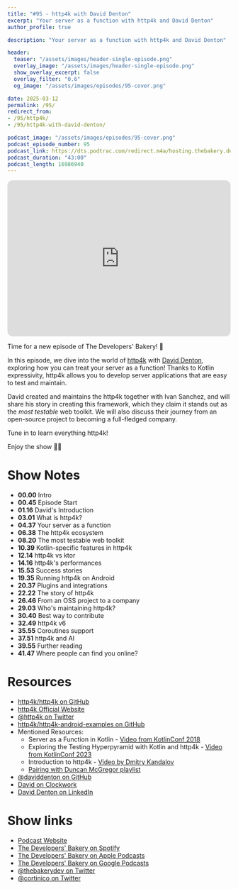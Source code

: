 ```yaml
---
title: "#95 - http4k with David Denton"
excerpt: "Your server as a function with http4k and David Denton"
author_profile: true

description: "Your server as a function with http4k and David Denton"

header:
  teaser: "/assets/images/header-single-episode.png"
  overlay_image: "/assets/images/header-single-episode.png"
  show_overlay_excerpt: false
  overlay_filter: "0.6"
  og_image: "/assets/images/episodes/95-cover.png"

date: 2025-03-12
permalink: /95/
redirect_from:
- /95/http4k/
- /95/http4k-with-david-denton/

podcast_image: "/assets/images/episodes/95-cover.png"
podcast_episode_number: 95
podcast_link: https://dts.podtrac.com/redirect.m4a/hosting.thebakery.dev/95-thedevelopersbakery-http4k.m4a
podcast_duration: "43:00"
podcast_length: 16986940
---
```


<iframe style="border-radius:12px" src="https://open.spotify.com/embed/episode/1LSeBcmKPHEd0es5P6SPVe?utm_source=generator" width="100%" height="352" frameBorder="0" allowfullscreen="" allow="autoplay; clipboard-write; encrypted-media; fullscreen; picture-in-picture" loading="lazy"></iframe>

Time for a new episode of The Developers' Bakery! 🎉

In this episode, we dive into the world of [http4k](https://www.http4k.org/) with [David Denton](https://github.com/daviddenton), exploring how you can treat your server as a function! Thanks to Kotlin expressivity, http4k allows you to develop server applications that are easy to test and maintain.

David created and maintains the http4k together with Ivan Sanchez, and will share his story in creating this framework, which they claim it stands out as the _most testable_ web toolkit. We will also discuss their journey from an open-source project to becoming a full-fledged company.

Tune in to learn everything http4k!

Enjoy the show 👨‍🍳

# Show Notes

- **00.00** Intro
- **00.45** Episode Start
- **01.16** David's Introduction
- **03.01** What is http4k?
- **04.37** Your server as a function
- **06.38** The http4k ecosystem
- **08.20** The most testable web toolkit
- **10.39** Kotlin-specific features in http4k
- **12.14** http4k vs ktor
- **14.16** http4k's performances
- **15.53** Success stories
- **19.35** Running http4k on Android
- **20.37** Plugins and integrations
- **22.22** The story of http4k
- **26.46** From an OSS project to a company
- **29.03** Who's maintaining http4k?
- **30.40** Best way to contribute
- **32.49** http4k v6
- **35.55** Coroutines support
- **37.51** http4k and AI
- **39.55** Further reading
- **41.47** Where people can find you online?

# Resources

* <i class="fab fa-github"></i> [http4k/http4k on GitHub](https://github.com/http4k/http4k)
* <i class="fas fa-link"></i> [http4k Official Website](https://www.http4k.org/)
* <i class="fab fa-twitter"></i> [@http4k on Twitter](https://twitter.com/http4k)
* <i class="fab fa-github"></i> [http4k/http4k-android-examples on GitHub](https://github.com/http4k/http4k-android-examples)
* Mentioned Resources:
    * <i class="fab fa-youtube"></i> Server as a Function in Kotlin - [Video from KotlinConf 2018](https://youtu.be/vdxBNh1qx1Q?si=uNXPU4Y7LbidozGZ)
    * <i class="fab fa-youtube"></i> Exploring the Testing Hyperpyramid with Kotlin and http4k - [Video from KotlinConf 2023](https://youtu.be/CrslqbMbaD8?si=ukRoir_az9MZEX9J)
    * <i class="fab fa-youtube"></i> Introduction to http4k - [Video by Dmitry Kandalov](https://www.youtube.com/watch?v=FVvn-aFO--Q)
    * <i class="fab fa-youtube"></i> [Pairing with Duncan McGregor playlist](https://www.youtube.com/playlist?list=PL1ssMPpyqocg5TKqmiGWlvi3O5L8XPe8Q)
* <i class="fab fa-github"></i> [@daviddenton on GitHub](https://github.com/daviddenton)
* <i class="fas fa-link"></i> [David on Clockwork](https://clockwork.ing/directory/david-denton/)
* <i class="fab fa-linkedin"></i> [David Denton on LinkedIn](https://www.linkedin.com/in/denton-david/)

# Show links

* <i class="fas fa-link"></i> [Podcast Website](https://thebakery.dev)
* <i class="fab fa-spotify"></i> [The Developers' Bakery on Spotify](https://open.spotify.com/show/4jV6Yoz7D38sZJlYMzJm3k?si=AL3ske_0R_CKlEScMhYhug)
* <i class="fas fa-podcast"></i> [The Developers' Bakery on Apple Podcasts](https://podcasts.apple.com/us/podcast/the-developers-bakery/id1542849034)
* <i class="fab fa-google-play"></i> [The Developers' Bakery on Google Podcasts](https://podcasts.google.com/feed/aHR0cHM6Ly90aGViYWtlcnkuZGV2L3BvZGNhc3QueG1s)
* <i class="fab fa-twitter"></i> [@thebakerydev on Twitter](https://twitter.com/thebakerydev)
* <i class="fab fa-twitter"></i> [@cortinico on Twitter](https://twitter.com/cortinico)
